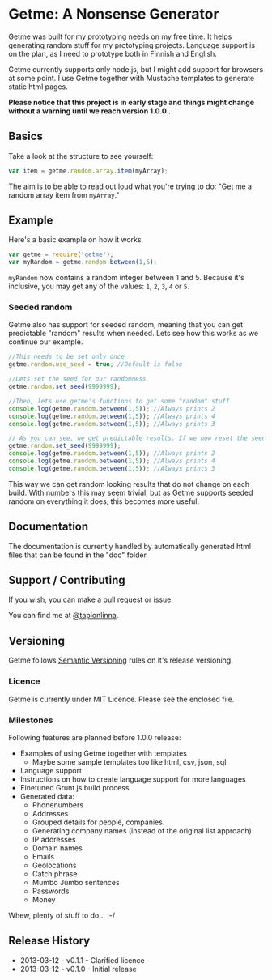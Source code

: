 Getme: A Nonsense Generator
===========================

Getme was built for my prototyping needs on my free time. It helps generating random stuff for my prototyping projects.
Language support is on the plan, as I need to prototype both in Finnish and English.

Getme currently supports only node.js, but I might add support for browsers at some point. I use Getme together with Mustache templates to generate static html pages.

**Please notice that this project is in early stage and things might change without a warning until we reach version 1.0.0 .**

## Basics

Take a look at the structure to see yourself:
```js
var item = getme.random.array.item(myArray);
```
The aim is to be able to read out loud what you're trying to do: "Get me a random array item from `myArray`."

## Example

Here's a basic example on how it works.
```js
var getme = require('getme');
var myRandom = getme.random.between(1,5);
```

`myRandom` now contains a random integer between 1 and 5. Because it's inclusive, you may get any of the values: `1`, `2`, `3`, `4` or `5`.

### Seeded random

Getme also has support for seeded random, meaning that you can get predictable "random" results when needed.
Lets see how this works as we continue our example.

```js
//This needs to be set only once
getme.random.use_seed = true; //Default is false

//Lets set the seed for our randomness
getme.random.set_seed(9999999);

//Then, lets use getme's functions to get some "random" stuff
console.log(getme.random.between(1,5)); //Always prints 2
console.log(getme.random.between(1,5)); //Always prints 4
console.log(getme.random.between(1,5)); //Always prints 3

// As you can see, we get predictable results. If we now reset the seed, we can start the sequence again.
getme.random.set_seed(9999999);
console.log(getme.random.between(1,5)); //Always prints 2
console.log(getme.random.between(1,5)); //Always prints 4
console.log(getme.random.between(1,5)); //Always prints 3
```
This way we can get random looking results that do not change on each build. With numbers this may seem trivial, but as Getme supports seeded random on everything it does, this becomes more useful.

## Documentation

The documentation is currently handled by automatically generated html files that can be found in the "doc" folder.

## Support / Contributing
If you wish, you can make a pull request or issue.

You can find me at [@tapionlinna](https://twitter.com/Tapionlinna).

## Versioning

Getme follows [Semantic Versioning](http://semver.org/) rules on it's release versioning.

### Licence

Getme is currently under MIT Licence. Please see the enclosed file.

### Milestones

Following features are planned before 1.0.0 release:

* Examples of using Getme together with templates
	* Maybe some sample templates too like html, csv, json, sql
* Language support
* Instructions on how to create language support for more languages
* Finetuned Grunt.js build process
* Generated data:
	* Phonenumbers
	* Addresses
	* Grouped details for people, companies.
	* Generating company names (instead of the original list approach)
	* IP addresses
	* Domain names
	* Emails
	* Geolocations
	* Catch phrase
	* Mumbo Jumbo sentences
	* Passwords
	* Money

Whew, plenty of stuff to do... :-/

## Release History

* 2013-03-12 - v0.1.1 - Clarified licence
* 2013-03-12 - v0.1.0 - Initial release

